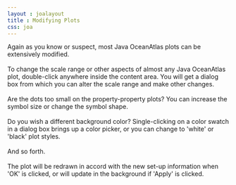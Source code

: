 ```yaml
---
layout : joalayout
title : Modifying Plots
css: joa
---
```


<p>
Again as you know or suspect, most Java OceanAtlas plots can be extensively modified.
 <br><br>
To change the scale range or other aspects of almost any Java OceanAtlas plot, double-click anywhere inside the content area. You will get a dialog box from which you can alter the scale range and make other changes.
 <br><br>
Are the dots too small on the property-property plots? You can increase the symbol size or change the symbol shape.
 <br><br>
Do you wish a different background color? Single-clicking on a color swatch in a dialog box brings up a color picker, or you can change to 'white' or 'black' plot styles.
 <br><br>
And so forth.
  <br><br>
The plot will be redrawn in accord with the new set-up information when 'OK' is clicked, or will update in the background if 'Apply' is clicked.
</p>
